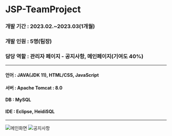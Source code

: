 # JSP-TeamProject
### 개발 기간 : 2023.02.~2023.03(1개월)
### 개발 인원 : 5명(팀장)
### 담당 역할 : 관리자 페이지 - 공지사항, 메인페이지(기여도 40%)

---

#### 언어 : JAVA(JDK 11), HTML/CSS, JavaScript
#### 서버 : Apache Tomcat : 8.0
#### DB : MySQL
#### IDE : Eclipse, HeidiSQL
----

![메인화면](https://github.com/mino0816/JSP-TeamProject/assets/124946631/c6d5ad10-6b80-437a-afdf-2888661e156c)
![공지사항](https://github.com/mino0816/JSP-TeamProject/assets/124946631/fe446190-19c2-43a8-acbd-8a2961ebbecc)
